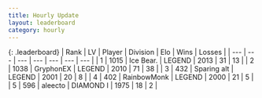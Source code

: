 ```yaml
---
title: Hourly Update
layout: leaderboard
category: hourly
---
```


{: .leaderboard}
| Rank | LV | Player | Division | Elo | Wins | Losses |
| --- | --- | --- | --- | --- | --- | --- |
| <span data-change="0">1</span> | 1015 | <span title="ID: 417840">Ice Bear.</span> | LEGEND | <span data-change="0">2013</span> | <span data-change="0">31</span> | <span data-change="0">13</span> |
| <span data-change="0">2</span> | 1038 | <span title="ID: 315148">GryphonEX</span> | LEGEND | <span data-change="0">2010</span> | <span data-change="0">71</span> | <span data-change="0">38</span> |
| <span data-change="0">3</span> | 432 | <span title="ID: 382502">Sparing alt</span> | LEGEND | <span data-change="0">2001</span> | <span data-change="0">20</span> | <span data-change="0">8</span> |
| <span data-change="0">4</span> | 402 | <span title="ID: 374807">RainbowMonk</span> | LEGEND | <span data-change="0">2000</span> | <span data-change="0">21</span> | <span data-change="0">5</span> |
| <span data-change="1">5</span> | 596 | <span title="ID: 310120">aleecto</span> | DIAMOND I | <span data-change="18">1975</span> | <span data-change="1">18</span> | <span data-change="0">2</span> |